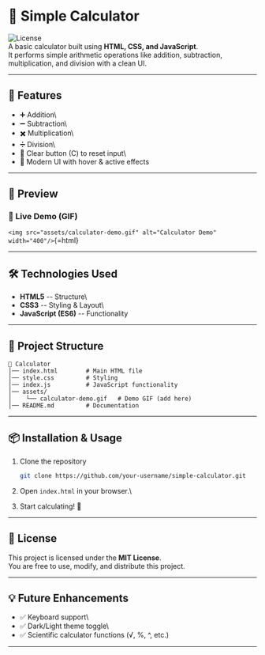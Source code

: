 # 🧮 Simple Calculator

![License](https://img.shields.io/badge/License-MIT-blue.svg)\
A basic calculator built using **HTML, CSS, and JavaScript**.\
It performs simple arithmetic operations like addition, subtraction,
multiplication, and division with a clean UI.

------------------------------------------------------------------------

## 🚀 Features

-   ➕ Addition\
-   ➖ Subtraction\
-   ✖️ Multiplication\
-   ➗ Division\
-   🧹 Clear button (C) to reset input\
-   🎨 Modern UI with hover & active effects

------------------------------------------------------------------------

## 📸 Preview

### 🎥 Live Demo (GIF)

`<img src="assets/calculator-demo.gif" alt="Calculator Demo" width="400"/>`{=html}


------------------------------------------------------------------------

## 🛠️ Technologies Used

-   **HTML5** -- Structure\
-   **CSS3** -- Styling & Layout\
-   **JavaScript (ES6)** -- Functionality

------------------------------------------------------------------------

## 📂 Project Structure

    📁 Calculator
    │── index.html        # Main HTML file
    │── style.css         # Styling
    │── index.js          # JavaScript functionality
    │── assets/
    │    └── calculator-demo.gif   # Demo GIF (add here)
    │── README.md         # Documentation

------------------------------------------------------------------------

## 📦 Installation & Usage

1.  Clone the repository

    ``` bash
    git clone https://github.com/your-username/simple-calculator.git
    ```

2.  Open `index.html` in your browser.\

3.  Start calculating! 🎉

------------------------------------------------------------------------

## 📜 License

This project is licensed under the **MIT License**.\
You are free to use, modify, and distribute this project.

------------------------------------------------------------------------

## 💡 Future Enhancements

-   ✅ Keyboard support\
-   ✅ Dark/Light theme toggle\
-   ✅ Scientific calculator functions (√, %, \^, etc.)

------------------------------------------------------------------------

